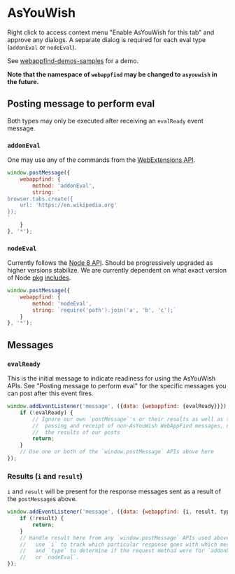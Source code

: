 # AsYouWish

Right click to access context menu "Enable AsYouWish for this tab" and approve
any dialogs. A separate dialog is required for each eval type (`addonEval` or
`nodeEval`).

See [webappfind-demos-samples](https://github.com/brettz9/webappfind-demos-samples)
for a demo.

**Note that the namespace of `webappfind` may be changed to `asyouwish` in the
future.**

## Posting message to perform eval

Both types may only be executed after receiving an `evalReady` event message.

### `addonEval`

One may use any of the commands from the [WebExtensions API](https://developer.mozilla.org/en-US/docs/Mozilla/Add-ons/WebExtensions/API).

```js
window.postMessage({
    webappfind: {
        method: 'addonEval',
        string: `
browser.tabs.create({
    url: 'https://en.wikipedia.org'
});
`
    }
}, '*');
```

### `nodeEval`

Currently follows the [Node 8 API](https://nodejs.org/docs/). Should be
progressively upgraded as higher versions stabilize. We are currently
dependent on what exact version of Node [pkg](https://github.com/zeit/pkg)
[includes](https://github.com/zeit/pkg/issues/341).

```js
window.postMessage({
    webappfind: {
        method: 'nodeEval',
        string: `require('path').join('a', 'b', 'c');`
    }
}, '*');
```

## Messages

### `evalReady`

This is the initial message to indicate readiness for using the AsYouWish APIs.
See "Posting message to perform eval" for the specific messages you can post
after this event fires.

```js
window.addEventListener('message', ({data: {webappfind: {evalReady}}}) => {
    if (!evalReady) {
        // Ignore our own `postMessage`'s or their results as well as the
        //  passing and receipt of non-AsYouWish WebAppFind messages, or
        //  the results of our posts
        return;
    }
    // Use one or both of the `window.postMessage` APIs above here
});
```

### Results (`i` and `result`)

`i` and `result` will be present for the response messages sent as a result
of the `postMessage`s above.

```js
window.addEventListener('message', ({data: {webappfind: {i, result, type}}}) => {
    if (!result) {
        return;
    }
    // Handle result here from any `window.postMessage` APIs used above;
    //   use `i` to track which particular response goes with which message
    //   and `type` to determine if the request method were for `addonEval`
    //   or `nodeEval`.
});
```
